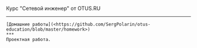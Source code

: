 Курс "Сетевой инженер" от OTUS.RU
***
    [Домашние работы](<https://github.com/SergPolarin/otus-education/blob/master/homework>)
    ***
    Проектная работа.
